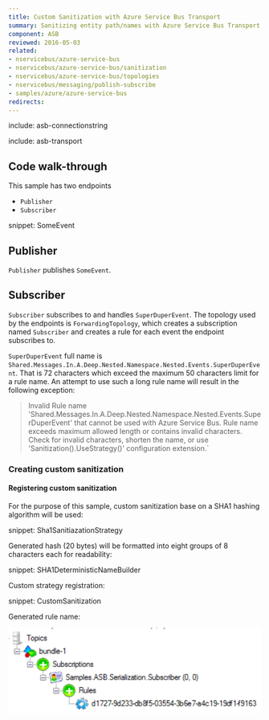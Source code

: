 ```yaml
---
title: Custom Sanitization with Azure Service Bus Transport
summary: Sanitizing entity path/names with Azure Service Bus Transport.
component: ASB
reviewed: 2016-05-03
related:
- nservicebus/azure-service-bus
- nservicebus/azure-service-bus/sanitization
- nservicebus/azure-service-bus/topologies
- nservicebus/messaging/publish-subscribe
- samples/azure/azure-service-bus
redirects:
---
```


include: asb-connectionstring


include: asb-transport


## Code walk-through

This sample has two endpoints

* `Publisher`
* `Subscriber`

snippet: SomeEvent


## Publisher

`Publisher` publishes `SomeEvent`.


## Subscriber

`Subscriber` subscribes to and handles `SuperDuperEvent`. The topology used by the endpoints is `ForwardingTopology`, which creates a subscription named `Subscriber` and creates a rule for each event the endpoint subscribes to.

`SuperDuperEvent` full name is `Shared.Messages.In.A.Deep.Nested.Namespace.Nested.Events.SuperDuperEvent`. That is 72 characters which exceed the maximum 50 characters limit for a rule name. An attempt to use such a long rule name will result in the following exception:

>Invalid Rule name 'Shared.Messages.In.A.Deep.Nested.Namespace.Nested.Events.SuperDuperEvent' that cannot be used with Azure Service Bus. Rule name exceeds maximum allowed length or contains invalid characters. Check for invalid characters, shorten the name, or use 'Sanitization().UseStrategy<ISanitizationStrategy>()' configuration extension.`


### Creating custom sanitization


#### Registering custom sanitization

For the purpose of this sample, custom sanitization base on a SHA1 hashing algorithm will be used:

snippet: Sha1SanitiazationStrategy

Generated hash (20 bytes) will be formatted into eight groups of 8 characters each for readability:

snippet: SHA1DeterministicNameBuilder

Custom strategy registration:

snippet: CustomSanitization

Generated rule name:

![](images/rule.png)
